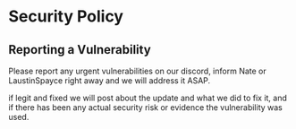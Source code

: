 # Security Policy

## Reporting a Vulnerability

Please report any urgent vulnerabilities on our discord, inform Nate or LaustinSpayce right away and we will address it ASAP.

if legit and fixed we will post about the update and what we did to fix it, and if there has been any actual security risk or evidence the vulnerability was used.
